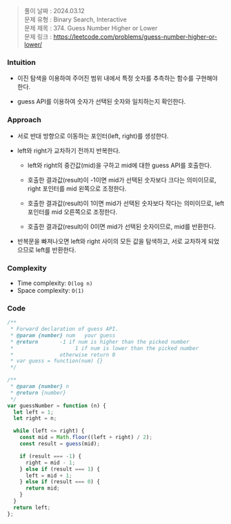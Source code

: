 > 풀이 날짜 : 2024.03.12  
> 문제 유형 : Binary Search, Interactive  
> 문제 제목 : 374. Guess Number Higher or Lower  
> 문제 링크 : https://leetcode.com/problems/guess-number-higher-or-lower/

### Intuition

- 이진 탐색을 이용하여 주어진 범위 내에서 특정 숫자를 추측하는 함수를 구현해야 한다.

- guess API를 이용하여 숫자가 선택된 숫자와 일치하는지 확인한다.

### Approach

- 서로 반대 방향으로 이동하는 포인터(left, right)를 생성한다.

- left와 right가 교차하기 전까지 반복한다.

  - left와 right의 중간값(mid)을 구하고 mid에 대한 guess API를 호출한다.

  - 호출한 결과값(result)이 -1이면 mid가 선택된 숫자보다 크다는 의미이므로, right 포인터를 mid 왼쪽으로 조정한다.
  - 호출한 결과값(result)이 1이면 mid가 선택된 숫자보다 작다는 의미이므로, left 포인터를 mid 오른쪽으로 조정한다.
  - 호출한 결과값(result)이 0이면 mid가 선택된 숫자이므로, mid를 반환한다.

- 반복문을 빠져나오면 left와 right 사이의 모든 값을 탐색하고, 서로 교차하게 되었으므로 left를 반환한다.

### Complexity

- Time complexity: `O(log n)`
- Space complexity: `O(1)`

### Code

```js
/**
 * Forward declaration of guess API.
 * @param {number} num   your guess
 * @return 	     -1 if num is higher than the picked number
 *			          1 if num is lower than the picked number
 *               otherwise return 0
 * var guess = function(num) {}
 */

/**
 * @param {number} n
 * @return {number}
 */
var guessNumber = function (n) {
  let left = 1;
  let right = n;

  while (left <= right) {
    const mid = Math.floor((left + right) / 2);
    const result = guess(mid);

    if (result === -1) {
      right = mid - 1;
    } else if (result === 1) {
      left = mid + 1;
    } else if (result === 0) {
      return mid;
    }
  }
  return left;
};
```
